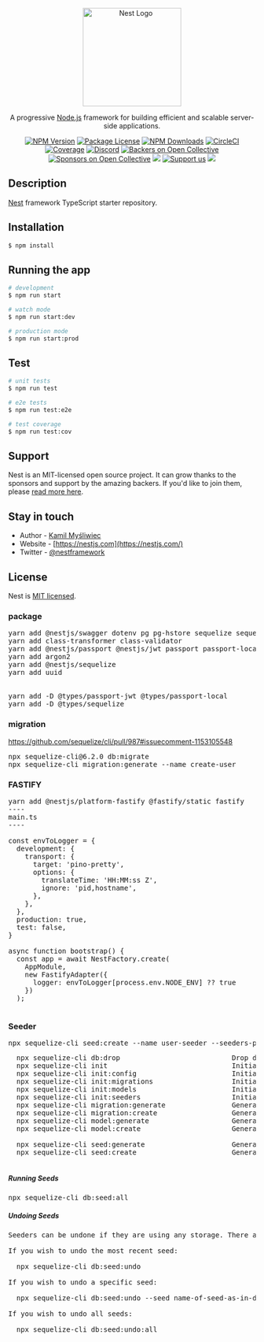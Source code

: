 <p align="center">
  <a href="http://nestjs.com/" target="blank"><img src="https://nestjs.com/img/logo-small.svg" width="200" alt="Nest Logo" /></a>
</p>

[circleci-image]: https://img.shields.io/circleci/build/github/nestjs/nest/master?token=abc123def456
[circleci-url]: https://circleci.com/gh/nestjs/nest

  <p align="center">A progressive <a href="http://nodejs.org" target="_blank">Node.js</a> framework for building efficient and scalable server-side applications.</p>
    <p align="center">
<a href="https://www.npmjs.com/~nestjscore" target="_blank"><img src="https://img.shields.io/npm/v/@nestjs/core.svg" alt="NPM Version" /></a>
<a href="https://www.npmjs.com/~nestjscore" target="_blank"><img src="https://img.shields.io/npm/l/@nestjs/core.svg" alt="Package License" /></a>
<a href="https://www.npmjs.com/~nestjscore" target="_blank"><img src="https://img.shields.io/npm/dm/@nestjs/common.svg" alt="NPM Downloads" /></a>
<a href="https://circleci.com/gh/nestjs/nest" target="_blank"><img src="https://img.shields.io/circleci/build/github/nestjs/nest/master" alt="CircleCI" /></a>
<a href="https://coveralls.io/github/nestjs/nest?branch=master" target="_blank"><img src="https://coveralls.io/repos/github/nestjs/nest/badge.svg?branch=master#9" alt="Coverage" /></a>
<a href="https://discord.gg/G7Qnnhy" target="_blank"><img src="https://img.shields.io/badge/discord-online-brightgreen.svg" alt="Discord"/></a>
<a href="https://opencollective.com/nest#backer" target="_blank"><img src="https://opencollective.com/nest/backers/badge.svg" alt="Backers on Open Collective" /></a>
<a href="https://opencollective.com/nest#sponsor" target="_blank"><img src="https://opencollective.com/nest/sponsors/badge.svg" alt="Sponsors on Open Collective" /></a>
  <a href="https://paypal.me/kamilmysliwiec" target="_blank"><img src="https://img.shields.io/badge/Donate-PayPal-ff3f59.svg"/></a>
    <a href="https://opencollective.com/nest#sponsor"  target="_blank"><img src="https://img.shields.io/badge/Support%20us-Open%20Collective-41B883.svg" alt="Support us"></a>
  <a href="https://twitter.com/nestframework" target="_blank"><img src="https://img.shields.io/twitter/follow/nestframework.svg?style=social&label=Follow"></a>
</p>
  <!--[![Backers on Open Collective](https://opencollective.com/nest/backers/badge.svg)](https://opencollective.com/nest#backer)
  [![Sponsors on Open Collective](https://opencollective.com/nest/sponsors/badge.svg)](https://opencollective.com/nest#sponsor)-->

## Description

[Nest](https://github.com/nestjs/nest) framework TypeScript starter repository.

## Installation

```bash
$ npm install
```

## Running the app

```bash
# development
$ npm run start

# watch mode
$ npm run start:dev

# production mode
$ npm run start:prod
```

## Test

```bash
# unit tests
$ npm run test

# e2e tests
$ npm run test:e2e

# test coverage
$ npm run test:cov
```

## Support

Nest is an MIT-licensed open source project. It can grow thanks to the sponsors and support by the amazing backers. If you'd like to join them, please [read more here](https://docs.nestjs.com/support).

## Stay in touch

- Author - [Kamil Myśliwiec](https://kamilmysliwiec.com)
- Website - [https://nestjs.com](https://nestjs.com/)
- Twitter - [@nestframework](https://twitter.com/nestframework)

## License

Nest is [MIT licensed](LICENSE).

### package
<pre>
yarn add @nestjs/swagger dotenv pg pg-hstore sequelize sequelize-typescript @nestjs/config
yarn add class-transformer class-validator 
yarn add @nestjs/passport @nestjs/jwt passport passport-local passport-jwt
yarn add argon2
yarn add @nestjs/sequelize
yarn add uuid


yarn add -D @types/passport-jwt @types/passport-local
yarn add -D @types/sequelize
</pre>


### migration
https://github.com/sequelize/cli/pull/987#issuecomment-1153105548

<pre>
npx sequelize-cli@6.2.0 db:migrate
npx sequelize-cli migration:generate --name create-user
</pre>

### FASTIFY
<pre>
yarn add @nestjs/platform-fastify @fastify/static fastify
----
main.ts
----

const envToLogger = {
  development: {
    transport: {
      target: 'pino-pretty',
      options: {
        translateTime: 'HH:MM:ss Z',
        ignore: 'pid,hostname',
      },
    },
  },
  production: true,
  test: false,
}

async function bootstrap() {
  const app = await NestFactory.create<NestFastifyApplication>(
    AppModule,
    new FastifyAdapter({
      logger: envToLogger[process.env.NODE_ENV] ?? true
    })
  );

</pre>

### Seeder
<pre>
npx sequelize-cli seed:create --name user-seeder --seeders-path ./src/database/seeders/
</pre>

<pre>
  npx sequelize-cli db:drop                           Drop database specified by configuration
  npx sequelize-cli init                              Initializes project
  npx sequelize-cli init:config                       Initializes configuration
  npx sequelize-cli init:migrations                   Initializes migrations
  npx sequelize-cli init:models                       Initializes models
  npx sequelize-cli init:seeders                      Initializes seeders
  npx sequelize-cli migration:generate                Generates a new migration file
  npx sequelize-cli migration:create                  Generates a new migration file
  npx sequelize-cli model:generate                    Generates a model and its migration
  npx sequelize-cli model:create                      Generates a model and its migration
 
  npx sequelize-cli seed:generate                     Generates a new seed file
  npx sequelize-cli seed:create                       Generates a new seed file

</pre>

##### Running Seeds
<pre>
npx sequelize-cli db:seed:all
</pre>


##### Undoing Seeds
<pre>
Seeders can be undone if they are using any storage. There are two commands available for that:

If you wish to undo the most recent seed:

  npx sequelize-cli db:seed:undo

If you wish to undo a specific seed:

  npx sequelize-cli db:seed:undo --seed name-of-seed-as-in-data

If you wish to undo all seeds:

  npx sequelize-cli db:seed:undo:all
</pre>